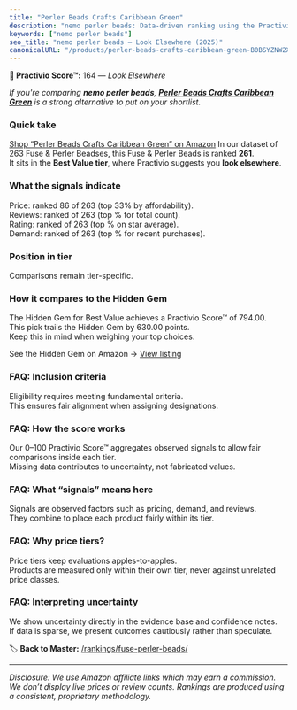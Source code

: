 ```yaml
---
title: "Perler Beads Crafts Caribbean Green"
description: "nemo perler beads: Data-driven ranking using the Practivio Score™. Positioned by quality, value, demand, findability, momentum."
keywords: ["nemo perler beads"]
seo_title: "nemo perler beads — Look Elsewhere (2025)"
canonicalURL: "/products/perler-beads-crafts-caribbean-green-B0BSYZNW2X/"
---
```


**🚫 Practivio Score™:** 164 — _Look Elsewhere_


*If you're comparing **nemo perler beads**, **[Perler Beads Crafts Caribbean Green](https://www.amazon.com/dp/B0BSYZNW2X?tag=practivio-20)** is a strong alternative to put on your shortlist.*
### Quick take
[Shop “Perler Beads Crafts Caribbean Green” on Amazon](https://www.amazon.com/dp/B0BSYZNW2X?tag=practivio-20)
In our dataset of 263 Fuse & Perler Beadses, this Fuse & Perler Beads is ranked **261**.  
It sits in the **Best Value tier**, where Practivio suggests you **look elsewhere**.

### What the signals indicate
Price: ranked 86 of 263 (top 33% by affordability).  
Reviews: ranked  of 263 (top % for total count).  
Rating: ranked  of 263 (top % on star average).  
Demand: ranked  of 263 (top % for recent purchases).

### Position in tier
Comparisons remain tier-specific.

### How it compares to the Hidden Gem
The Hidden Gem for Best Value achieves a Practivio Score™ of 794.00.  
This pick trails the Hidden Gem by 630.00 points.  
Keep this in mind when weighing your top choices.  

See the Hidden Gem on Amazon → [View listing](https://www.amazon.com/dp/B004EHYGNC?tag=practivio-20)

### FAQ: Inclusion criteria
Eligibility requires meeting fundamental criteria.  
This ensures fair alignment when assigning designations.

### FAQ: How the score works
Our 0–100 Practivio Score™ aggregates observed signals to allow fair comparisons inside each tier.  
Missing data contributes to uncertainty, not fabricated values.

### FAQ: What “signals” means here
Signals are observed factors such as pricing, demand, and reviews.  
They combine to place each product fairly within its tier.

### FAQ: Why price tiers?
Price tiers keep evaluations apples-to-apples.  
Products are measured only within their own tier, never against unrelated price classes.

### FAQ: Interpreting uncertainty
We show uncertainty directly in the evidence base and confidence notes.  
If data is sparse, we present outcomes cautiously rather than speculate.


🏷️ **Back to Master:** [/rankings/fuse-perler-beads/](/rankings/fuse-perler-beads/)

---
_Disclosure: We use Amazon affiliate links which may earn a commission. We don’t display live prices or review counts. Rankings are produced using a consistent, proprietary methodology._
